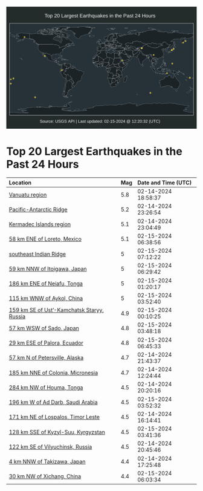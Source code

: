 ![Map](./map.png)

# Top 20 Largest Earthquakes in the Past 24 Hours

| Location | Mag | Date and Time (UTC) |
|:---|:---|:---|
| [Vanuatu region](https://earthquake.usgs.gov/earthquakes/eventpage/us7000lz8a) | 5.8 | 02-14-2024 18:58:37 |
| [Pacific-Antarctic Ridge](https://earthquake.usgs.gov/earthquakes/eventpage/us7000lz9s) | 5.2 | 02-14-2024 23:26:54 |
| [Kermadec Islands region](https://earthquake.usgs.gov/earthquakes/eventpage/us7000lz9l) | 5.1 | 02-14-2024 23:04:49 |
| [58 km ENE of Loreto, Mexico](https://earthquake.usgs.gov/earthquakes/eventpage/us7000lzcc) | 5.1 | 02-15-2024 06:38:56 |
| [southeast Indian Ridge](https://earthquake.usgs.gov/earthquakes/eventpage/us7000lzck) | 5 | 02-15-2024 07:12:22 |
| [59 km NNW of Itoigawa, Japan](https://earthquake.usgs.gov/earthquakes/eventpage/us7000lzc9) | 5 | 02-15-2024 06:29:42 |
| [186 km ENE of Neiafu, Tonga](https://earthquake.usgs.gov/earthquakes/eventpage/us7000lzam) | 5 | 02-15-2024 01:20:17 |
| [115 km WNW of Aykol, China](https://earthquake.usgs.gov/earthquakes/eventpage/us7000lzbd) | 5 | 02-15-2024 03:52:40 |
| [159 km SE of Ust’-Kamchatsk Staryy, Russia](https://earthquake.usgs.gov/earthquakes/eventpage/us7000lza4) | 4.9 | 02-15-2024 00:10:25 |
| [57 km WSW of Sado, Japan](https://earthquake.usgs.gov/earthquakes/eventpage/us7000lzbc) | 4.8 | 02-15-2024 03:48:18 |
| [29 km ESE of Palora, Ecuador](https://earthquake.usgs.gov/earthquakes/eventpage/us7000lzcf) | 4.8 | 02-15-2024 06:45:33 |
| [57 km N of Petersville, Alaska](https://earthquake.usgs.gov/earthquakes/eventpage/ak02422ry0ln) | 4.7 | 02-14-2024 21:43:37 |
| [185 km NNE of Colonia, Micronesia](https://earthquake.usgs.gov/earthquakes/eventpage/us7000lz5n) | 4.7 | 02-14-2024 12:24:44 |
| [284 km NW of Houma, Tonga](https://earthquake.usgs.gov/earthquakes/eventpage/us7000lz8n) | 4.5 | 02-14-2024 20:20:16 |
| [196 km W of Ad Darb, Saudi Arabia](https://earthquake.usgs.gov/earthquakes/eventpage/us7000lzbe) | 4.5 | 02-15-2024 03:52:32 |
| [171 km NE of Lospalos, Timor Leste](https://earthquake.usgs.gov/earthquakes/eventpage/us7000lz7r) | 4.5 | 02-14-2024 16:14:41 |
| [128 km SSE of Kyzyl-Suu, Kyrgyzstan](https://earthquake.usgs.gov/earthquakes/eventpage/us7000lzbb) | 4.5 | 02-15-2024 03:41:36 |
| [122 km SE of Vilyuchinsk, Russia](https://earthquake.usgs.gov/earthquakes/eventpage/us7000lz8p) | 4.5 | 02-14-2024 20:45:46 |
| [4 km NNW of Takizawa, Japan](https://earthquake.usgs.gov/earthquakes/eventpage/us7000lz80) | 4.4 | 02-14-2024 17:25:48 |
| [30 km NW of Xichang, China](https://earthquake.usgs.gov/earthquakes/eventpage/us7000lzby) | 4.4 | 02-15-2024 06:03:34 |
